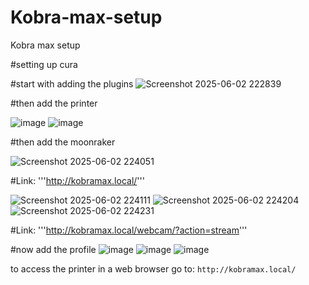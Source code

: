 # Kobra-max-setup
Kobra max setup

#setting up cura

#start with adding the plugins
![Screenshot 2025-06-02 222839](https://github.com/user-attachments/assets/55c25df5-cda9-4d0b-b65c-8bbac704e96d)

#then add the printer 

![image](https://github.com/user-attachments/assets/ff072211-a4d5-41db-82dd-cabd8c92e417)
![image](https://github.com/user-attachments/assets/fe55e9f6-5a4e-4fb4-8df3-1dcf0d83f285)

#then add the moonraker

![Screenshot 2025-06-02 224051](https://github.com/user-attachments/assets/a548d12f-a714-4e35-94e7-b7b6a28832da)

#Link: '''http://kobramax.local/'''

![Screenshot 2025-06-02 224111](https://github.com/user-attachments/assets/35178177-2593-4cf2-bea9-ae9fea51fbee)
![Screenshot 2025-06-02 224204](https://github.com/user-attachments/assets/85c592fa-0a2f-4057-ab5b-4f405ecd14fc)
![Screenshot 2025-06-02 224231](https://github.com/user-attachments/assets/249b2344-20b7-49e2-bf05-f9e8d979d26c)

#Link: '''http://kobramax.local/webcam/?action=stream'''

#now add the profile
![image](https://github.com/user-attachments/assets/6a726b6d-96d6-4326-8dd1-542da321da8f)
![image](https://github.com/user-attachments/assets/39323369-fd58-4b16-a5b7-2a711e3a27a6)
![image](https://github.com/user-attachments/assets/9a0ae071-c802-4602-8adf-08e7c0d4b6a7)

to access the printer in a web browser go to:
```http://kobramax.local/```
